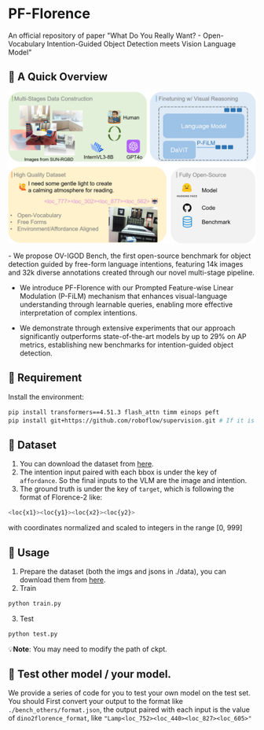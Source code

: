 # PF-Florence
An official repository of paper "What Do You Really Want? - Open-Vocabulary Intention-Guided Object Detection meets Vision Language Model"
## 🫱 A Quick Overview
<p align="center"><img width="800" alt="image" src="https://github.com/nanase1025/PF-Florence/blob/main/asset/Fig1.png"></p> 
-  We propose OV-IGOD Bench, the first open-source benchmark for object detection guided by free-form language intentions, featuring 14k images and 32k diverse annotations created through our novel multi-stage pipeline.

-  We introduce PF-Florence with our Prompted Feature-wise Linear Modulation (P-FiLM) mechanism that enhances visual-language understanding through learnable queries, enabling more effective interpretation of complex intentions.

- We demonstrate through extensive experiments that our approach significantly outperforms state-of-the-art models by up to 29\% on AP metrics, establishing new benchmarks for intention-guided object detection.

## 🫱 Requirement
 Install the environment:
 ```bash
pip install transformers==4.51.3 flash_attn timm einops peft
pip install git+https://github.com/roboflow/supervision.git # If it is slow, you cloud install it from local
```
## 📕 Dataset
1. You can download the dataset from [here](https://drive.google.com/drive/folders/1ds8xeix5SB5GMexXg_EA91IyPaitJxYs?usp=drive_link).
2. The intention input paired with each bbox is under the key of `affordance`. So the final inputs to the VLM are the image and intention.
3. The ground truth is under the key of `target`, which is following the format of Florence-2 like:
```bash
<loc{x1}><loc{y1}><loc{x2}><loc{y2}>
```
with coordinates normalized and scaled to integers in the range [0, 999]
## 🫱 Usage
1. Prepare the dataset (both the imgs and jsons in ./data), you can download them from [here](https://drive.google.com/drive/folders/1ds8xeix5SB5GMexXg_EA91IyPaitJxYs?usp=drive_link).
2. Train
```bash
python train.py
```
3. Test
```bash
python test.py
```
💡**Note**: You may need to modify the path of ckpt.
## 🫱 Test other model / your model.
We provide a series of code for you to test your own model on the test set. 
You should First convert your output to the format like `./bench_others/format.json`, the output paired with each input is the value of `dino2florence_format`, like `"Lamp<loc_752><loc_440><loc_827><loc_605>"`
